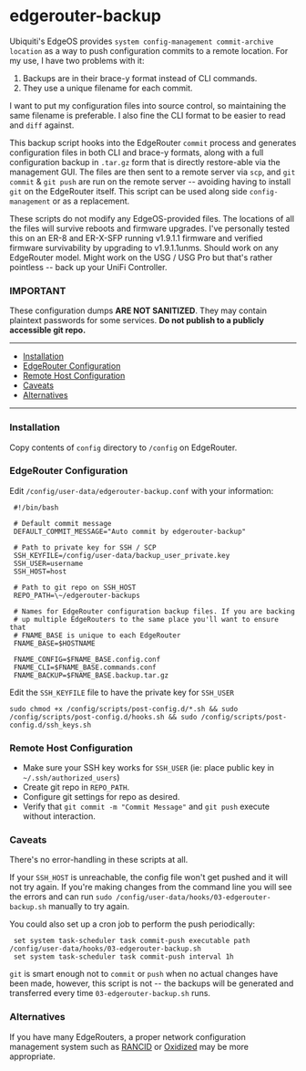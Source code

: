 # edgerouter-backup

Ubiquiti's EdgeOS provides `system config-management commit-archive location` as a way to push configuration commits to a remote location. For my use, I have two problems with it:

1. Backups are in their brace-y format instead of CLI commands.
2. They use a unique filename for each commit. 

I want to put my configuration files into source control, so maintaining the same filename is preferable. I also fine the CLI format to be easier to read and `diff` against.

This backup script hooks into the EdgeRouter `commit` process and generates configuration files in both CLI and brace-y formats, along with a full configuration backup in `.tar.gz` form that is directly restore-able via the management GUI. The files are then sent to a remote server via `scp`, and `git commit` & `git push` are run on the remote server -- avoiding having to install `git` on the EdgeRouter itself. This script can be used along side `config-management` or as a replacement.

These scripts do not modify any EdgeOS-provided files. The locations of all the files will survive reboots and firmware upgrades. I've personally tested this on an ER-8 and ER-X-SFP running v1.9.1.1 firmware and verified firmware survivability by upgrading to v1.9.1.1unms. Should work on any EdgeRouter model. Might work on the USG / USG Pro but that's rather pointless -- back up your UniFi Controller.


### **IMPORTANT**

These configuration dumps **ARE NOT SANITIZED**. They may contain plaintext passwords for some services. **Do not publish to a publicly accessible git repo.**

---

* [Installation](#installation)
* [EdgeRouter Configuration](#edgerouter-configuration)
* [Remote Host Configuration](#remote-host-configuration)
* [Caveats](#caveats)
* [Alternatives](#alternatives)

---

### Installation

Copy contents of `config` directory to `/config` on EdgeRouter.


### EdgeRouter Configuration

Edit `/config/user-data/edgerouter-backup.conf` with your information:

     #!/bin/bash
     
     # Default commit message
     DEFAULT_COMMIT_MESSAGE="Auto commit by edgerouter-backup"

     # Path to private key for SSH / SCP
     SSH_KEYFILE=/config/user-data/backup_user_private.key
     SSH_USER=username
     SSH_HOST=host
     
     # Path to git repo on SSH_HOST
     REPO_PATH=\~/edgerouter-backups

     # Names for EdgeRouter configuration backup files. If you are backing
     # up multiple EdgeRouters to the same place you'll want to ensure that
     # FNAME_BASE is unique to each EdgeRouter
     FNAME_BASE=$HOSTNAME
     
     FNAME_CONFIG=$FNAME_BASE.config.conf
     FNAME_CLI=$FNAME_BASE.commands.conf
     FNAME_BACKUP=$FNAME_BASE.backup.tar.gz

Edit the `SSH_KEYFILE` file to have the private key for `SSH_USER`

`sudo chmod +x /config/scripts/post-config.d/*.sh && sudo /config/scripts/post-config.d/hooks.sh && sudo /config/scripts/post-config.d/ssh_keys.sh`

	 
### Remote Host Configuration

* Make sure your SSH key works for `SSH_USER` (ie: place public key in `~/.ssh/authorized_users`)
* Create git repo in `REPO_PATH`.
* Configure git settings for repo as desired.
* Verify that `git commit -m "Commit Message"` and `git push` execute without interaction.


### Caveats

There's no error-handling in these scripts at all. 

If your `SSH_HOST` is unreachable, the config file won't get pushed and it will not try again. If you're making changes from the command line you will see the errors and can run `sudo /config/user-data/hooks/03-edgerouter-backup.sh` manually to try again.

You could also set up a cron job to perform the push periodically:

     set system task-scheduler task commit-push executable path /config/user-data/hooks/03-edgerouter-backup.sh
     set system task-scheduler task commit-push interval 1h

`git` is smart enough not to `commit` or `push` when no actual changes have been made, however, this script is not -- the backups will be generated and transferred every time `03-edgerouter-backup.sh` runs.


### Alternatives

If you have many EdgeRouters, a proper network configuration management system such as [RANCID](http://www.shrubbery.net/rancid/) or [Oxidized](https://github.com/ytti/oxidized) may be more appropriate.
